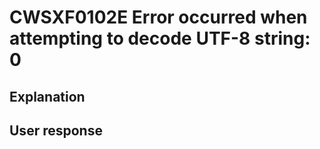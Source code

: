 # CWSXF0102E Error occurred when attempting to decode UTF-8 string: 0

## Explanation

## User response